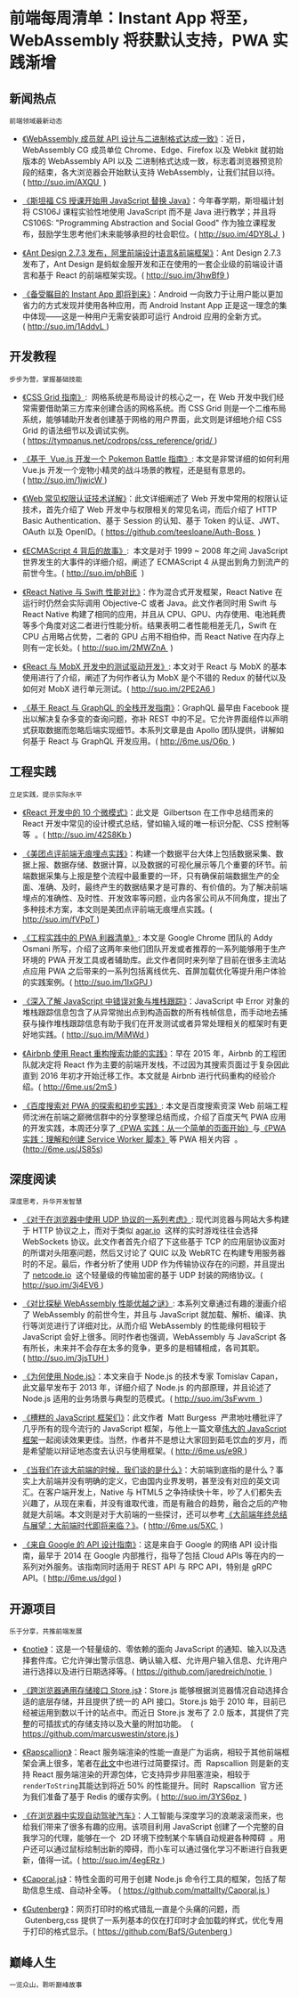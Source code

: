 ﻿# 前端每周清单：Instant App 将至，WebAssembly 将获默认支持，PWA 实践渐增

## 新闻热点

`前端领域最新动态`

- [《WebAssembly 成员就 API 设计与二进制格式达成一致》](https://lists.w3.org/Archives/Public/public-webassembly/2017Feb/0002.html)：近日，WebAssembly CG 成员单位 Chrome、Edge、Firefox 以及 Webkit 就初始版本的 WebAssembly API 以及 二进制格式达成一致，标志着浏览器预览阶段的结束，各大浏览器会开始默认支持 WebAssembly，让我们拭目以待。( http://suo.im/AXQU  )

- [《斯坦福 CS 授课开始用 JavaScript 替换 Java》](http://www.stanforddaily.com/2017/02/28/cs-department-updates-introductory-courses/)：今年春学期，斯坦福计划将 CS106J 课程实验性地使用 JavaScript 而不是 Java 进行教学；并且将 CS106S: "Programming Abstraction and Social Good" 作为独立课程发布，鼓励学生思考他们未来能够承担的社会职位。( http://suo.im/4DY8LJ  )

- [《Ant Design 2.7.3 发布，阿里前端设计语言&前端框架》](https://www.oschina.net/news/82352/ant-design-2-7-3)：Ant Design 2.7.3 发布了，Ant Design 是蚂蚁金服开发和正在使用的一套企业级的前端设计语言和基于 React 的前端框架实现。( http://suo.im/3hwBf9 )

- [《备受瞩目的 Instant App 即将到来》](https://mp.weixin.qq.com/s?__biz=MzAwODY4OTk2Mg==&mid=2652042552&idx=1&sn=8aeba91782656a43b52963ab6d836c00)：Android 一向致力于让用户能以更加省力的方式发现并使用各种应用，而 Android Instant App 正是这一理念的集中体现——这是一种用户无需安装即可运行 Android 应用的全新方式。( http://suo.im/1AddvL )

## 开发教程

`步步为营，掌握基础技能`

- [《CSS Grid 指南》](https://tympanus.net/codrops/css_reference/grid/):  网格系统是布局设计的核心之一，在 Web 开发中我们经常需要借助第三方库来创建合适的网格系统。而 CSS Grid 则是一个二维布局系统，能够辅助开发者创建基于网格的用户界面，此文则是详细地介绍 CSS Grid 的语法细节以及调试实例。( https://tympanus.net/codrops/css_reference/grid/ )

- [《基于  Vue.js 开发一个 Pokemon Battle 指南》](https://medium.com/coding-artist/vue-js-pokemon-battle-tutorial-380cd72eb681#.x8wnb4s0f): 本文是非常详细的如何利用 Vue.js 开发一个宠物小精灵的战斗场景的教程，还是挺有意思的。( http://suo.im/1jwicW )

- [《Web 常见权限认证技术详解》](https://github.com/teesloane/Auth-Boss)：此文详细阐述了 Web 开发中常用的权限认证技术，首先介绍了 Web 开发中与权限相关的常见名词，而后介绍了 HTTP Basic Authentication、基于 Session 的认知、基于 Token 的认证、JWT、OAuth 以及 OpenID。( https://github.com/teesloane/Auth-Boss  )

- [《ECMAScript 4 背后的故事》](https://auth0.com/blog/the-real-story-behind-es4/):  本文是对于 1999 ~ 2008 年之间 JavaScript 世界发生的大事件的详细介绍，阐述了 ECMAScript 4 从提出到角力到流产的前世今生。( http://suo.im/phBiE  )

- [《React Native 与 Swift 性能对比》](https://medium.com/the-react-native-log/comparing-the-performance-between-native-ios-swift-and-react-native-7b5490d363e2#.azcqq063o)：作为混合式开发框架，React Native 在运行时仍然会实际调用 Objective-C 或者 Java。此文作者同时用 Swift 与 React Native 构建了相同的应用，并且从 CPU、GPU、内存使用、电池耗费等多个角度对这二者进行性能分析。结果表明二者性能相差无几，Swift 在 CPU 占用略占优势，二者的 GPU 占用不相伯仲，而 React Native 在内存上则有一定长处。( http://suo.im/2MWZnA  )

- [《React 与 MobX 开发中的测试驱动开发》](http://engineering.pivotal.io/post/tdd-mobx/): 本文对于 React 与 MobX 的基本使用进行了介绍，阐述了为何作者认为 MobX 是个不错的 Redux 的替代以及如何对 MobX 进行单元测试。( http://suo.im/2PE2A6 )

- [《基于 React 与 GraphQL 的全栈开发指南》](http://6me.us/O6p)：GraphQL 最早由 Facebook 提出以解决复杂多变的查询问题，弥补 REST 中的不足。它允许界面组件以声明式获取数据而忽略后端实现细节。本系列文章是由 Apollo 团队提供，讲解如何基于 React 与 GraphQL 开发应用。( http://6me.us/O6p  )

## 工程实践

`立足实践，提示实际水平`

- [《React 开发中的 10 个微模式》](https://hackernoon.com/10-react-mini-patterns-c1da92f068c5#.5v2hpgurn)：此文是  Gilbertson 在工作中总结而来的 React 开发中常见的设计模式总结，譬如输入域的唯一标识分配、CSS 控制等等  。( http://suo.im/42S8Kb )

- [《美团点评前端无痕埋点实践》](http://tech.meituan.com/mt-mobile-analytics-practice.html)：构建一个数据平台大体上包括数据采集、数据上报、数据存储、数据计算，以及数据的可视化展示等几个重要的环节。前端数据采集与上报是整个流程中最重要的一环，只有确保前端数据生产的全面、准确、及时，最终产生的数据结果才是可靠的、有价值的。为了解决前端埋点的准确性、及时性、开发效率等问题，业内各家公司从不同角度，提出了多种技术方案，本文则是美团点评前端无痕埋点实践。( http://suo.im/fVPpT )

- [《工程实践中的 PWA 利器清单》](https://medium.com/dev-channel/progressive-web-app-libraries-in-production-b52cad37d34#.3u42kd67r): 本文是 Google Chrome 团队的 Addy Osmani 所写，介绍了这两年来他们团队开发或者推荐的一系列能够用于生产环境的 PWA 开发工具或者辅助库。此文作者同时来列举了目前在很多主流站点应用 PWA 之后带来的一系列包括离线优先、首屏加载优化等提升用户体验的实践案例。( http://suo.im/1IxGPJ )

- [《深入了解 JavaScript 中错误对象与堆栈跟踪》](http://lucasfcosta.com/2017/02/17/JavaScript-Errors-and-Stack-Traces.html)：JavaScript 中 Error 对象的堆栈跟踪信息包含了从异常抛出点到构造函数的所有栈帧信息，而手动地去捕获与操作堆栈跟踪信息有助于我们在开发测试或者异常处理相关的框架时有更好地实践。( http://suo.im/MiMWd )

- [《Airbnb 使用 React 重构搜索功能的实践》](http://6me.us/2mS)：早在 2015 年，Airbnb 的工程团队就决定将 React 作为主要的前端开发栈，不过因为其搜索页面过于复杂因此直到 2016 年初才开始迁移工作。本文就是 Airbnb 进行代码重构的经验介绍。( http://6me.us/2mS )

- [《百度搜索对 PWA 的探索和初步实践》](http://6me.us/JS85s): 本文是百度搜索资深 Web 前端工程师沈洲在前端之巅微信群中的分享整理总结而成，介绍了百度天气 PWA 应用的开发实践，本周还分享了[《PWA 实践：从一个简单的页面开始》](http://6me.us/Ik5k1L)与[《PWA 实践：理解和创建 Service Worker 脚本》](http://6me.us/P5cB)等 PWA 相关内容  。(http://6me.us/JS85s)

## 深度阅读

`深度思考，升华开发智慧`

- [《对于在浏览器中使用 UDP 协议的一系列考虑》](http://new.gafferongames.com/post/why_cant_i_send_udp_packets_from_a_browser/): 现代浏览器与网站大多构建于 HTTP 协议之上，而对于类似 [agar.io](https://agar.io/)  这样的实时游戏往往会选择 WebSockets 协议。此文作者首先介绍了下这些基于 TCP 的应用层协议面对的所谓对头阻塞问题，然后又讨论了 QUIC 以及 WebRTC 在构建专用服务器时的不足。最后，作者分析了使用 UDP 作为传输协议存在的问题，并且提出了 [netcode.io](http://netcode.io/)  这个轻量级的传输加密的基于 UDP 封装的网络协议。( http://suo.im/3j4EV6 )

- [《对比探秘 WebAssembly 性能优越之谜》](https://hacks.mozilla.org/2017/02/what-makes-webassembly-fast/): 本系列文章通过有趣的漫画介绍了 WebAssembly 的前世今生，并且与 JavaScript 就加载、解析、编译、执行等浏览进行了详细对比，从而介绍 WebAssembly 的性能缘何相较于 JavaScript 会好上很多。同时作者也强调，WebAssembly 与 JavaScript 各有所长，未来并不会存在太多的竞争，更多的是相辅相成，各司其职。( http://suo.im/3jsTUH )

- [《为何使用 Node.js》](https://medium.com/the-node-js-collection/why-the-hell-would-you-use-node-js-4b053b94ab8e#.71g206imf)：本文来自于 Node.js 的技术专家 Tomislav Capan，此文最早发布于 2013 年，详细介绍了 Node.js 的内部原理，并且论述了 Node.js 适用的业务场景与典型的范模式。( http://suo.im/3sFwvm  )

- [《槽糕的 JavaScript 框架们》](https://medium.com/@mattburgess/all-javascript-frameworks-are-terrible-e68d8865183e#.bl9akwprg)：此文作者  Matt Burgess  严肃地吐槽批评了几乎所有的现今流行的 JavaScript 框架，与他上一篇文章[伟大的 JavaScript 框架](https://medium.com/@mattburgess/javascript-frameworks-are-great-2df4a3f0b24d#.qw54bvng0)一起阅读效果更佳。当然，作者并不是想让大家回到茹毛饮血的岁月，而是希望能以辩证地态度去认识与使用框架。( http://6me.us/e9R )

- [《当我们在谈大前端的时候，我们谈的是什么》](http://6me.us/5XC)：大前端到底指的是什么？事实上大前端并没有明确的定义，它由国内业界发明，甚至没有对应的英文词汇。在客户端开发上，Native 与 HTML5 之争持续快十年，吵了人们都失去兴趣了，从现在来看，并没有谁取代谁，而是有融合的趋势，融合之后的产物就是大前端。本文则是对于大前端的一些探讨，还可以参考[《大前端年终总结与展望：大前端时代即将来临？》](http://6me.us/IT58a)。( http://6me.us/5XC  )

- [《来自 Google 的 API 设计指南》](http://6me.us/dgoI)：这是来自于 Google 的网络 API 设计指南，最早于 2014 在 Google 内部推行，指导了包括 Cloud APIs 等在内的一系列对外服务。该指南同时适用于 REST API 与 RPC API，特别是 gRPC API。( http://6me.us/dgoI )

## 开源项目

`乐于分享，共推前端发展`

- [《notie》](https://github.com/jaredreich/notie)：这是一个轻量级的、零依赖的面向 JavaScript 的通知、输入以及选择套件库。它允许弹出警示信息、确认输入框、允许用户输入信息、允许用户进行选择以及进行日期选择等。( https://github.com/jaredreich/notie  )

- [《跨浏览器通用存储接口 Store.js》](https://github.com/marcuswestin/store.js)：Store.js 能够根据浏览器情况自动选择合适的底层存储，并且提供了统一的 API 接口。Store.js 始于 2010 年，目前已经被运用到数以千计的站点中。而近日 Store.js 发布了 2.0 版本，其提供了完整的可插拔式的存储支持以及大量的附加功能。  ( https://github.com/marcuswestin/store.js )

- [《Rapscallion》](http://formidable.com/blog/2017/introducing-rapscallion/)：React 服务端渲染的性能一直是广为诟病，相较于其他前端框架会满上很多，笔者在[此文](https://zhuanlan.zhihu.com/p/25098455)中也进行过简要探讨。而  Rapscallion 则是新的支持 React 服务端渲染的开源包体，它支持异步非阻塞渲染，相较于`renderToString`其能达到将近 50% 的性能提升。同时  Rapscallion  官方还为我们准备了基于 Redis 的缓存实例。( http://suo.im/3YS6pz  )

- [《在浏览器中实现自动驾驶汽车》](http://janhuenermann.com/projects/learning-to-drive)：人工智能与深度学习的浪潮滚滚而来，也给我们带来了很多有趣的应用。该项目利用 JavaScript 创建了一个完整的自我学习的代理，能够在一个  2D 环境下控制某个车辆自动规避各种障碍  。用户还可以通过鼠标绘制出新的障碍，而小车可以通过强化学习不断进行自我更新，值得一试。( http://suo.im/4egERz )

- [《Caporal.js》](https://github.com/mattallty/Caporal.js)：特性全面的可用于创建 Node.js 命令行工具的框架，包括了帮助信息生成、自动补全等。 ( https://github.com/mattallty/Caporal.js )

- [《Gutenberg》](https://github.com/BafS/Gutenberg)：网页打印时的格式错乱一直是个头痛的问题，而  Gutenberg,css 提供了一系列基本的仅在打印时才会加载的样式，优化专用于打印的格式显示。( https://github.com/BafS/Gutenberg )

## 巅峰人生

`一览众山，聆听巅峰故事`
